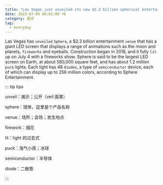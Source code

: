 ```yaml
---
title: "Las Vegas just unveiled its new $2.3 billion spherical entertainment venue"
date: 2023-07-09 06:01:00 +8
category: 英文
tag:
  - everyday
---
```


Las Vegas has `unveiled` `Sphere`, a $2.3 billion entertainment `venue` that has a giant LED screen that displays a range of animations such as the moon and planets, `fireworks` and eyeballs. Construction began in 2018, and it fully `lit` up on July 4 with a fireworks show. Sphere is said to be the largest LED screen on Earth, at about 580,000 square feet, and has about 1.2 million `puck` lights. Each light has 48 `diodes`, a type of `semiconductor` device, each of which can display up to 256 million colors, according to Sphere Entertainment.

::: tip tips

unveil：揭示；公开（veil 面罩）

sphere：球体，这里是个产品名称

venue：场所；会场；发生地点

firework：烟花

lit：light 的过去式

puck：淘气小孩；冰球

semiconductor：半导体

diode：二极管

:::
